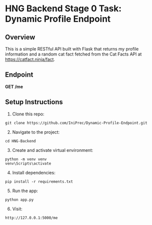 # HNG Backend Stage 0 Task: Dynamic Profile Endpoint

## Overview
This is a simple RESTful API built with Flask that returns my profile information and a random cat fact fetched from the Cat Facts API at https://catfact.ninja/fact.

## Endpoint
**GET /me**

## Setup Instructions
1. Clone this repo:
```
git clone https://github.com/IniPrec/Dynamic-Profile-Endpoint.git
```
2. Navigate to the project:
```
cd HNG-Backend
```
3. Create and activate virtual environment:
```
python -m venv venv
venv\Scripts\activate
```
4. Install dependencies:
```
pip install -r requirements.txt
```
5. Run the app:
```
python app.py
```
6. Visit:
```
http://127.0.0.1:5000/me
```